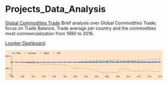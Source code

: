 # Projects_Data_Analysis

[Global Commodities Trade](/global-commodity-trade-until2016.ipynb) Brief analysis over Global Commodities Trade; focus on Trade Balance, Trade average per country and the commodities most 
commercialization from 1990 to 2016.

[Loorker Dashboard]( https://lookerstudio.google.com/s/oe_5i8H4_cU ).

![alt text](https://github.com/cristianBMJ/Data_Analysis_Projects/blob/main/trade_balance.png)
